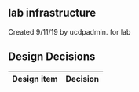 ## lab infrastructure

Created 9/11/19 by ucdpadmin. for lab


## Design Decisions
| Design item                | Decision|
| :----------------------------------- | :--------------------------------------------------------------------------------|
